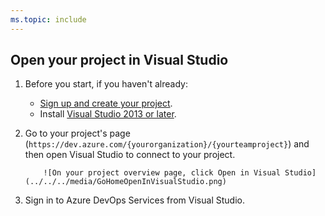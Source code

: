 ```yaml
---
ms.topic: include
---
```


## Open your project in Visual Studio

1.  Before you start, if you haven't already:

    * [Sign up and create your project](../../../organizations/accounts/create-organization.md).
    * Install [Visual Studio 2013 or later](https://visualstudio.microsoft.com/downloads).

2.  Go to your project's page
    (`https://dev.azure.com/{yourorganization}/{yourteamproject}`)
    and then open Visual Studio to connect to your project.

        	![On your project overview page, click Open in Visual Studio](../../../media/GoHomeOpenInVisualStudio.png)

3.  Sign in to Azure DevOps Services from Visual Studio.
